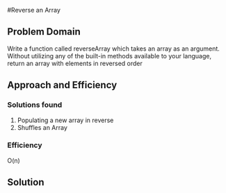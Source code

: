 #Reverse an Array

## Problem Domain
Write a function called reverseArray which takes an array as an argument. Without utilizing any of the built-in methods available to your language, return an array with elements in reversed order

## Approach and Efficiency
### Solutions found
1. Populating a new array in reverse
2. Shuffles an Array

### Efficiency
O(n)

## Solution
